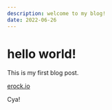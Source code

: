 ```yaml
---
description: welcome to my blog!
date: 2022-06-26
---
```


# hello world!

This is my first blog post.

[erock.io](https://erock.io)

Cya!
